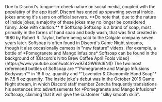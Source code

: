 <!-- TITLE: List of Official Inside Jokes -->
<!-- SUBTITLE: Editor's Note: A large chunk of this page was forked, with permission, from Super's Discord Game Night document. --!>

Due to Discord's tongue-in-cheek nature on social media, coupled with the populatiry of the app itself, Discord has ended up spawning several inside jokes among it's users on official servers. 

**Do note that, due to the nature of inside jokes, a majority of these jokes may no longer be considered funny.  Joke with caution.**

# Softsoap
Softsoap is a brand of soap, most primarily in the forms of hand soap and body wash, that was first created in 1980 by Robert R. Taylor, before being sold to the Colgate company seven years later.  Softsoap is often found in Discord's Game Night streams, though it also occasionally cameos in "new feature" videos. (for example, a bottle of *Pomegranete and Mango Infusions* Softsoap can be found in the background of [Discord's Nitro Brew Coffee April Fools video](https://www.youtube.com/watch?v=9Z4GW6Vd6NI))  The two most referenced bottles of Softsoap are *"Pomegranete and Mango Infusions Bodywash"* in 18 fl oz. quantity and *"Lavender & Chamomile Hand Soap"* in 7.5 fl oz quantity.

The inside joke's debut was in the October 2016 Game Night stream, in which Discord staff member Zencha frequently transistions his sentences into advertisements for *Pomegranete and Mango Infusions* Softsoap, claiming that it will give the customer "silky smooth skin".
